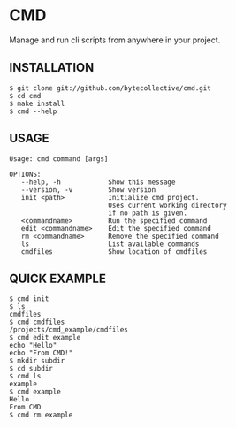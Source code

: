 CMD
===
Manage and run cli scripts from anywhere in your project.

INSTALLATION
------------
    $ git clone git://github.com/bytecollective/cmd.git
	$ cd cmd
	$ make install
	$ cmd --help

USAGE
-----
    Usage: cmd command [args]

    OPTIONS:
       --help, -h            Show this message
       --version, -v         Show version
       init <path>           Initialize cmd project.
                             Uses current working directory
                             if no path is given.
       <commandname>         Run the specified command
       edit <commandname>    Edit the specified command
       rm <commandname>      Remove the specified command
       ls                    List available commands
       cmdfiles              Show location of cmdfiles


QUICK EXAMPLE
-------------
	$ cmd init
	$ ls
	cmdfiles
	$ cmd cmdfiles
	/projects/cmd_example/cmdfiles
	$ cmd edit example
	echo "Hello"
	echo "From CMD!"
	$ mkdir subdir
	$ cd subdir
	$ cmd ls
	example
	$ cmd example
	Hello
	From CMD
	$ cmd rm example
